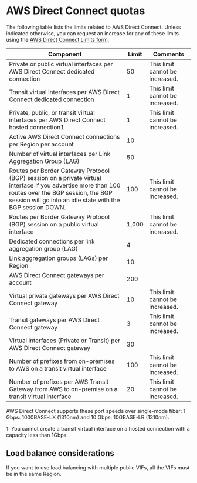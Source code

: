 # AWS Direct Connect quotas<a name="limits"></a>

The following table lists the limits related to AWS Direct Connect\. Unless indicated otherwise, you can request an increase for any of these limits using the [AWS Direct Connect Limits form](https://console.aws.amazon.com/support/home#/case/create?issueType=service-limit-increase&limitType=service-code-direct-connect)\.


| Component | Limit | Comments | 
| --- | --- | --- | 
|  Private or public virtual interfaces per AWS Direct Connect dedicated connection  |  50  |  This limit cannot be increased\.  | 
| Transit virtual interfaces per AWS Direct Connect dedicated connection |  1  | This limit cannot be increased\. | 
| Private, public, or transit virtual interfaces per AWS Direct Connect hosted connection1 | 1 | This limit cannot be increased\. | 
|  Active AWS Direct Connect connections per Region per account  | 10 |  | 
| Number of virtual interfaces per Link Aggregation Group \(LAG\) | 50 |  | 
|  Routes per Border Gateway Protocol \(BGP\) session on a private virtual interface If you advertise more than 100 routes over the BGP session, the BGP session will go into an idle state with the BGP session DOWN\.  |  100  |  This limit cannot be increased\.  | 
|  Routes per Border Gateway Protocol \(BGP\) session on a public virtual interface  |  1,000  |  This limit cannot be increased\.  | 
|  Dedicated connections per link aggregation group \(LAG\)  | 4 |  | 
|  Link aggregation groups \(LAGs\) per Region  |  10  |  | 
|  AWS Direct Connect gateways per account  |  200  |  | 
|  Virtual private gateways per AWS Direct Connect gateway  |  10  |  This limit cannot be increased\.  | 
| Transit gateways per AWS Direct Connect gateway | 3 | This limit cannot be increased\. | 
|  Virtual interfaces (Private or Transit) per AWS Direct Connect gateway  |  30  |  | 
| Number of prefixes from on\-premises to AWS on a transit virtual interface | 100 | This limit cannot be increased\. | 
| Number of prefixes per AWS Transit Gateway from AWS to on\-premise on a transit virtual interface | 20 | This limit cannot be increased\. | 

AWS Direct Connect supports these port speeds over single\-mode fiber: 1 Gbps: 1000BASE\-LX \(1310nm\) and 10 Gbps: 10GBASE\-LR \(1310nm\)\.

1: You cannot create a transit virtual interface on a hosted connection with a capacity less than 1Gbps\.

## Load balance considerations<a name="load-balance-considerations"></a>

If you want to use load balancing with multiple public VIFs, all the VIFs must be in the same Region\.
